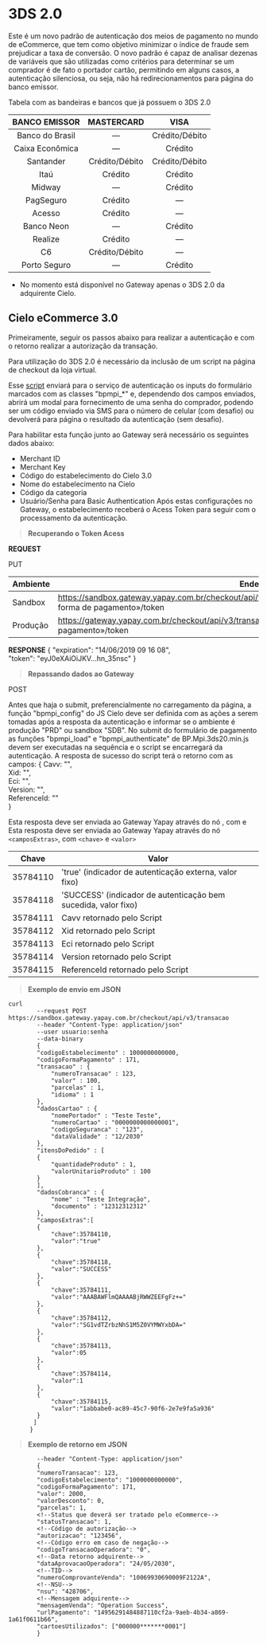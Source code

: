 # 3DS 2.0


Este é um novo padrão de autenticação dos meios de pagamento no mundo de eCommerce, que tem como objetivo minimizar o índice de fraude sem prejudicar a taxa de conversão.
O novo padrão é capaz de analisar dezenas de variáveis que são utilizadas como critérios para determinar se um comprador é de fato o portador cartão, permitindo em alguns casos, a autenticação silenciosa, ou seja, não há redirecionamentos para página do banco emissor.

Tabela com as bandeiras e bancos que já possuem o 3DS 2.0


BANCO EMISSOR | MASTERCARD | VISA
:-------------: | :----------: | :-----------:
Banco do Brasil|	— |	Crédito/Débito	
Caixa Econômica	|—|	Crédito
Santander|	Crédito/Débito|	Crédito/Débito
Itaú|	Crédito|	Crédito
Midway|	—|	Crédito	
PagSeguro|	Crédito|	—	
Acesso|	Crédito	|—	
Banco Neon|	—|	Crédito	
Realize|	Crédito|	—	
C6|	Crédito/Débito|	—	
Porto Seguro|	—|	Crédito	

* No momento está disponível no Gateway apenas o 3DS 2.0 da adquirente Cielo.


## Cielo eCommerce 3.0


Primeiramente, seguir os passos abaixo para realizar a autenticação e com o retorno realizar a autorização da transação.

Para utilização do 3DS 2.0 é necessário da inclusão de um script na página de checkout da loja virtual.

Esse [script](https://github.com/DeveloperCielo/developercielo.github.io/blob/docs/_i18n/pt/_posts/emv3ds/exemplo.html) enviará para o serviço de autenticação os inputs do formulário marcados com as classes "bpmpi_*" e, dependendo dos campos enviados, abrirá um modal para fornecimento de uma senha do comprador, podendo ser um código enviado via SMS para o número de celular (com desafio) ou devolverá para página o resultado da autenticação (sem desafio).

Para habilitar esta função junto ao Gateway será necessário os seguintes dados abaixo: 

* Merchant ID
* Merchant Key
* Código do estabelecimento do Cielo 3.0
* Nome do estabelecimento na Cielo
* Código da categoria
* Usuário/Senha para Basic Authentication
Após estas configurações no Gateway, o estabelecimento receberá o Acess Token para seguir com o processamento da autenticação.


> **Recuperando o Token Acess**

**REQUEST**

<span class="put">PUT</span>


Ambiente | Endereço
-------- | ---------
Sandbox  |https://sandbox.gateway.yapay.com.br/checkout/api/v3/transacao/3ds/«codigoEstabelecimento»/«código forma de pagamento»/token
Produção |https://gateway.yapay.com.br/checkout/api/v3/transacao/«codigoEstabelecimento»/«código forma de pagamento»/token

**RESPONSE**
{
    <!--tempo de expiração do token acess-->
    "expiration": "14/06/2019 09 16 08",<br>
    <!--Token Acess-->
    "token": "eyJ0eXAiOiJKV...hn_35nsc"
}


> **Repassando dados ao Gateway**

<span class="put">POST</span>

Antes que haja o submit, preferencialmente no carregamento da página, a função "bpmpi_config" do JS Cielo deve ser definida com as ações a serem tomadas após a resposta da autenticação e informar se o ambiente é produção "PRD" ou sandbox "SDB".
No submit do formulário de pagamento as funções "bpmpi_load" e "bpmpi_authenticate" de BP.Mpi.3ds20.min.js devem ser executadas na sequência e o script se encarregará da autenticação.
A resposta de sucesso do script terá o retorno com as campos:
{
   Cavv: "",<br>
   Xid: "",<br>
   Eci: "",<br>
   Version: "",<br>
   ReferenceId: ""<br>
}

Esta resposta deve ser enviada ao Gateway Yapay através do nó <camposExtras>, com <chave> e <valor>
Esta resposta deve ser enviada ao Gateway Yapay através do nó `<camposExtras>`, com `<chave>` e `<valor>`

Chave | Valor
-------- | ------
35784110 | 'true' (indicador de autenticação externa, valor fixo)
35784118 | 'SUCCESS' (indicador de autenticação bem sucedida, valor fixo)
35784111 | Cavv retornado pelo Script
35784112 | Xid retornado pelo Script
35784113 | Eci retornado pelo Script
35784114 | Version retornado pelo Script
35784115 | ReferenceId retornado pelo Script


> **Exemplo de envio em JSON**


```curl
curl
        --request POST https://sandbox.gateway.yapay.com.br/checkout/api/v3/transacao
        --header "Content-Type: application/json"
        --user usuario:senha
        --data-binary
        {
        "codigoEstabelecimento" : 1000000000000,
        "codigoFormaPagamento" : 171,
        "transacao" : {
            "numeroTransacao" : 123,
            "valor" : 100,
            "parcelas" : 1,
            "idioma" : 1
        },
        "dadosCartao" : {
            "nomePortador" : "Teste Teste",
            "numeroCartao" : "0000000000000001",
            "codigoSeguranca" : "123",
            "dataValidade" : "12/2030"
        },
        "itensDoPedido" : [
        {
            "quantidadeProduto" : 1,
            "valorUnitarioProduto" : 100
        }
        ],
        "dadosCobranca" : {
            "nome" : "Teste Integração",
            "documento" : "12312312312"
        },
        "camposExtras":[
        {
            "chave":35784110,
            "valor":"true"
        },
        {
            "chave":35784118,
            "valor":"SUCCESS"
        },
        {
            "chave":35784111,
            "valor":"AAABAWFlmQAAAABjRWWZEEFgFz+="
        },
        {
            "chave":35784112,
            "valor":"SG1vdTZrbzNhS1M5Z0VYMWYxbDA="
        },
        {
            "chave":35784113,
            "valor":05
        },
        {
            "chave":35784114,
            "valor":1
        },
        {
            "chave":35784115,
            "valor":"1abbabe0-ac89-45c7-90f6-2e7e9fa5a936"
        }
       ]
      }
```

> **Exemplo de retorno em JSON**


```curl
        --header "Content-Type: application/json"
        {
        "numeroTransacao": 123,
        "codigoEstabelecimento": "1000000000000",
        "codigoFormaPagamento": 171,
        "valor": 2000,
        "valorDesconto": 0,
        "parcelas": 1,
        <!--Status que deverá ser tratado pelo eCommerce-->
        "statusTransacao": 1,
        <!--Código de autorização-->
        "autorizacao": "123456",
        <!--Código erro em caso de negação-->
        "codigoTransacaoOperadora": "0",
        <!--Data retorno adquirente-->
        "dataAprovacaoOperadora": "24/05/2030",
        <!--TID-->
        "numeroComprovanteVenda": "10069930690009F2122A",
        <!--NSU-->
        "nsu": "428706",
        <!--Mensagem adquirente-->
        "mensagemVenda": "Operation Success",
        "urlPagamento": "14956291484887110cf2a-9aeb-4b34-a869-1a61f0611b66",
        "cartoesUtilizados": ["000000*******0001"]
        }
```

